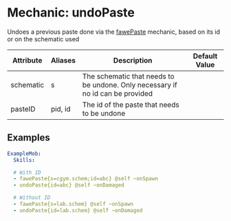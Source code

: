 Mechanic: undoPaste
===============
Undoes a previous paste done via the [fawePaste] mechanic, based on its id or on the schematic used

| Attribute | Aliases | Description                                                   | Default Value |
|-----------|---------|---------------------------------------------------------------|---------------|
| schematic |  s       | The schematic that needs to be undone. Only necessary if no id can be provided | |
| pasteID   | pid, id  | The id of the paste that needs to be undone                  |               |

## Examples
```yaml
ExampleMob:
  Skills:

  # With ID
  - fawePaste{s=cgym.schem;id=abc} @self ~onSpawn
  - undoPaste{id=abc} @self ~onDamaged

  # Without ID
  - fawePaste{s=lab.schem} @self ~onSpawn
  - undoPaste{id=lab.schem} @self ~onDamaged
```

[fawePaste]: /Skills/mechanics/fawepaste/